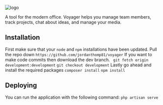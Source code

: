![logo](https://image.ibb.co/gPvS2R/voyager_logo_2x.png)

A tool for the modern office. Voyager helps you manage team members, track projects, chat about ideas, and manage your media.

## Installation
First make sure that your `node` and `npm` installations have been updated.
Pull the repo down
```https://github.com/jordanthomp81/voyager```
If you want to make code commits then download the dev branch.
``` git fetch origin development:development```
```git checkout development```
Lastly go ahead and install the required packages
```composer install```
```npm install```

## Deploying
You can run the application with the following command:
```php artisan serve```
